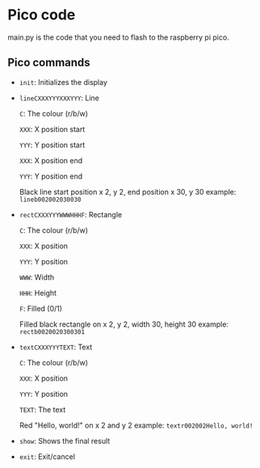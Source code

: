 # Pico code
main.py is the code that you need to flash to the raspberry pi pico.

## Pico commands
- `init`: Initializes the display
- `lineCXXXYYYXXXYYY`: Line

  `C`: The colour (r/b/w)
  
  `XXX`: X position start
  
  `YYY`: Y position start
  
  `XXX`: X position end
  
  `YYY`: Y position end

  Black line start position x 2, y 2, end position x 30, y 30 example: `lineb002002030030`
- `rectCXXXYYYWWWHHHF`: Rectangle

  `C`: The colour (r/b/w)
  
  `XXX`: X position
  
  `YYY`: Y position
  
  `WWW`: Width
  
  `HHH`: Height
  
  `F`: Filled (0/1)

  Filled black rectangle on x 2, y 2, width 30, height 30 example: `rectb0020020300301`
- `textCXXXYYYTEXT`: Text

  `C`: The colour (r/b/w)
  
  `XXX`: X position
  
  `YYY`: Y position
  
  `TEXT`: The text

  Red "Hello, world!" on x 2 and y 2 example: `textr002002Hello, world!`
- `show`: Shows the final result
- `exit`: Exit/cancel
